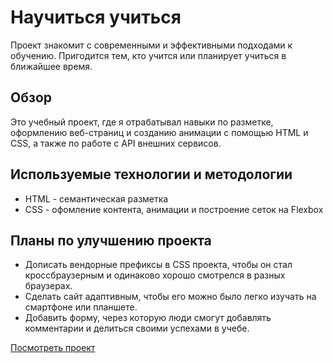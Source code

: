 # Научиться учиться 
Проект знакомит с современными и эффективными подходами к обучению. Пригодится тем, кто учится или планирует учиться в ближайшее время. 
## Обзор 
Это учебный проект, где я отрабатывал навыки по разметке, оформлению веб-страниц и созданию анимации с помощью HTML и CSS, а также по работе с API внешних сервисов.
## Используемые технологии и методологии 
* HTML - семантическая разметка
* CSS - офомление контента, анимации и построение сеток на Flexbox 
## Планы по улучшению проекта 
* Дописать вендорные префиксы в CSS проекта, чтобы он стал кроссбраузерным и одинаково хорошо смотрелся в разных браузерах. 
* Сделать сайт адаптивным, чтобы его можно было легко изучать на смартфоне или планшете. 
* Добавить форму, через которую люди смогут добавлять комментарии и делиться своими успехами в учебе. 

[Посмотреть проект](https://kohanniy.github.io/how-to-learn/)
